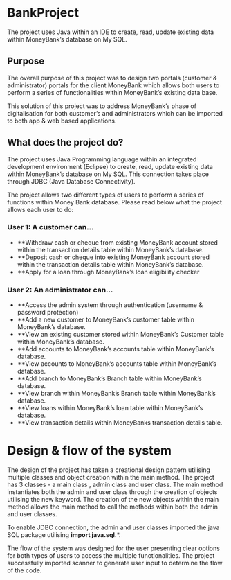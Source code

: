# BankProject
The project uses Java within an IDE  to create, read, update existing data within MoneyBank’s database on My SQL. 
## **Purpose**

The overall purpose of this project was to design two portals (customer & administrator) portals for the client MoneyBank which allows both users to perform a series of functionalities within MoneyBank’s existing data base.

This solution of this project was to address MoneyBank’s phase of digitalisation for both customer’s and administrators which can be imported to both app & web based applications.

## **What does the project do?**

The project uses Java Programming language within an integrated development environment (Eclipse) to create, read, update existing data within MoneyBank’s database on My SQL. This connection takes place through JDBC (Java Database Connectivity).

The project allows two different types of users to perform a series of functions within Money Bank database. Please read below what the project allows each user to do:

### User 1: A customer can…

- **Withdraw cash or cheque from existing MoneyBank account stored within the transaction details table within MoneyBank’s database.
- **Deposit cash or cheque into existing MoneyBank account stored within the transaction details table within MoneyBank’s database.
- **Apply for a loan through MoneyBank’s loan eligibility checker

### User 2: An administrator can…

- **Access the admin system through authentication (username & password protection)
- **Add a new customer to MoneyBank’s customer table within MoneyBank’s database.
- **View an existing customer stored within MoneyBank’s Customer table within MoneyBank’s database.
- **Add accounts to MoneyBank’s accounts table within MoneyBank’s database.
- **View accounts to MoneyBank’s accounts table within MoneyBank’s database.
- **Add branch to MoneyBank’s Branch table within MoneyBank’s database.
- **View branch within MoneyBank’s Branch table within MoneyBank’s database.
- **View loans within MoneyBank’s loan table within MoneyBank’s database.
- **View transaction details within MoneyBanks transaction details table.

# Design & flow of the system

The design of the project has taken a creational design pattern utilising multiple classes and object creation within the main method. The project has 3 classes - a main class , admin class and user class. The main method instantiates both the admin and user class through the creation of objects  utilising the new keyword. The creation of the new objects within the main method allows the main method to call the methods within both the admin and user classes.

To enable JDBC connection, the admin and user classes imported the java SQL package utilising **import java.sql.***.

The flow of the system was designed for the user presenting clear options for both types of users to access the multiple functionalities. The project successfully imported scanner to generate user input to determine the flow of the code.
